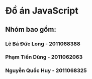 # Đồ án JavaScript
## Nhóm bao gồm:
### Lê Bá Đức Long - 2011068388
### Phạm Tiến Dũng - 2011062063
### Nguyễn Quốc Huy - 2011068325